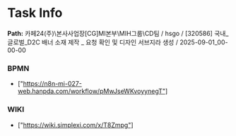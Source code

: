 # Task Info

**Path:** 카페24(주)\본사사업장\[CG]MI본부\MIH그룹\CD팀 / hsgo / [320586] 국내_글로벌_D2C 배너 소재 제작 _ 요청 확인 및 디자인 서브지라 생성 / 2025-09-01_00-00-00

### BPMN
- ["https://n8n-mi-027-web.hanpda.com/workflow/pMwJseWKvoyynegT"]

### WIKI
- ["https://wiki.simplexi.com/x/T8Zmpg"]

